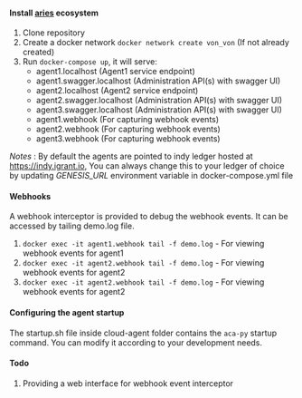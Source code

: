 #### Install [aries](https://github.com/darkchylde/aries-playground) ecosystem
1. Clone repository
2. Create a docker network `docker network create von_von` (If not already created)
3. Run `docker-compose up`, it will serve:
    * agent1.localhost (Agent1 service endpoint)
    * agent1.swagger.localhost (Administration API(s) with swagger UI)
    * agent2.localhost (Agent2 service endpoint)
    * agent2.swagger.localhost (Administration API(s) with swagger UI)
    * agent3.swagger.localhost (Administration API(s) with swagger UI)
    * agent1.webhook (For capturing webhook events)
    * agent2.webhook (For capturing webhook events)
    * agent3.webhook (For capturing webhook events)

*Notes* : By default the agents are pointed to indy ledger hosted at https://indy.igrant.io, 
You can always change this to your ledger of choice by updating *GENESIS_URL* environment variable in docker-compose.yml file

#### Webhooks

A webhook interceptor is provided to debug the webhook events. It can be accessed by tailing demo.log file.

1. `docker exec -it agent1.webhook tail -f demo.log` - For viewing webhook events for agent1
2. `docker exec -it agent2.webhook tail -f demo.log` - For viewing webhook events for agent2
3. `docker exec -it agent2.webhook tail -f demo.log` - For viewing webhook events for agent2

#### Configuring the agent startup

The startup.sh file inside cloud-agent folder contains the `aca-py` startup command. You can modify it according to your development needs.

#### Todo

1. Providing a web interface for webhook event interceptor